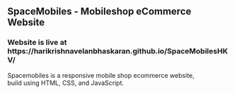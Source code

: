 <h2>SpaceMobiles - Mobileshop eCommerce Website</h2>
<h3>Website is live at https://harikrishnavelanbhaskaran.github.io/SpaceMobilesHKV/</h3>
Spacemobiles is a responsive mobile shop ecommerce website, <br />build using HTML, CSS, and JavaScript.
 
